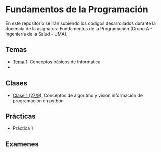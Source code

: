 # Fundamentos de la Programación

En este repositorio se irán subiendo los códigos desarrollados durante la docencia de la asignatura Fundamentos de la Programación (Grupo A - Ingeniería de la Salud - UMA).

## Temas
* [Tema 1](temas/tema1/indice.md): Conceptos básicos de Informática
* 
## Clases
* [Clase 1 (27/9)](temas/tema1/clase1.md): Conceptos de algoritmo y visión información de programación en python

## Prácticas
* Práctica 1

## Examenes
